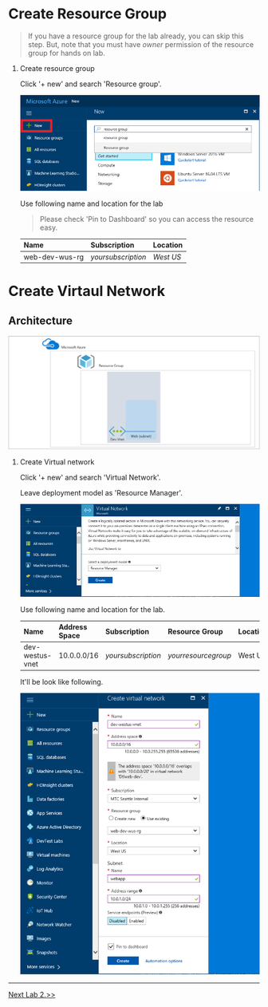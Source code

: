 # Create Resource Group
> If you have a resource group for the lab already, you can skip this step. But, note that you must have *owner* permission of the resource group for hands on lab.

1. Create resource group

    Click '+ new' and search 'Resource group'. 

    ![alt text](./images/3.1.0.png)


    Use following name and location for the lab

    > Please check 'Pin to Dashboard' so you can access the resource easy.

    |Name|Subscription|Location|
    |---|---|---|
    |web-dev-wus-rg|*yoursubscription*|*West US*|

# Create Virtaul Network
## Architecture 

![alt text](/3.%20Hands%20on%20Labs/images/3.1.png)

1. Create Virtual network

    Click '+ new' and search 'Virtual Network'. 

    Leave deployment model as 'Resource Manager'. 

    ![alt text](./images/3.1.3.png)

    Use following name and location for the lab.

    |Name|Address Space|Subscription|Resource Group|Location|Subnet Name|Subnet range|
    |---|---|---|---|---|---|---|
    |dev-westus-vnet|10.0.0.0/16|*yoursubscription*|*yourresourcegroup*|West US|webapp|10.0.1.0/24 

    It'll be look like following.

    ![alt text](./images/3.1.4.png)
    

<hr>

[Next Lab 2.>>](https://github.com/xlegend1024/az-infra-wrkshp-101/tree/master/3.%20Hands%20on%20Labs/3.2.%20Manage%20NSG)